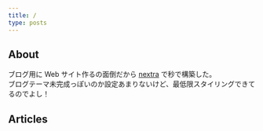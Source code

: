 ```yaml
---
title: /
type: posts
---
```


## About

ブログ用に Web サイト作るの面倒だから [nextra](https://nextra.site/) で秒で構築した。  
ブログテーマ未完成っぽいのか設定あまりないけど、最低限スタイリングできてるのでよし！

## Articles
